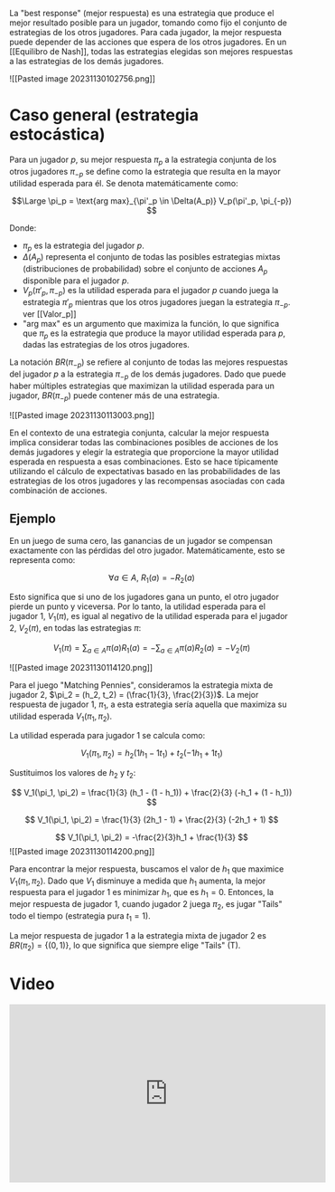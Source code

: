 La "best response" (mejor respuesta) es una estrategia que produce el mejor resultado posible para un jugador, tomando como fijo el conjunto de estrategias de los otros jugadores. Para cada jugador, la mejor respuesta puede depender de las acciones que espera de los otros jugadores. En un [[Equilibro de Nash]], todas las estrategias elegidas son mejores respuestas a las estrategias de los demás jugadores.

![[Pasted image 20231130102756.png]]

# Caso general (estrategia estocástica)

Para un jugador $p$, su mejor respuesta $\pi_p$ a la estrategia conjunta de los otros jugadores $\pi_{-p}$ se define como la estrategia que resulta en la mayor utilidad esperada para él. Se denota matemáticamente como:

$$\Large
\pi_p = \text{arg max}_{\pi'_p \in \Delta(A_p)} V_p(\pi'_p, \pi_{-p})
$$

Donde:

- $\pi_p$ es la estrategia del jugador $p$.
- $\Delta(A_p)$ representa el conjunto de todas las posibles estrategias mixtas (distribuciones de probabilidad) sobre el conjunto de acciones $A_p$ disponible para el jugador $p$.
- $V_p(\pi'_p, \pi_{-p})$ es la utilidad esperada para el jugador $p$ cuando juega la estrategia $\pi'_p$ mientras que los otros jugadores juegan la estrategia $\pi_{-p}$. ver [[Valor_p]]
- "arg max" es un argumento que maximiza la función, lo que significa que $\pi_p$ es la estrategia que produce la mayor utilidad esperada para $p$, dadas las estrategias de los otros jugadores.

La notación $BR(\pi_{-p})$ se refiere al conjunto de todas las mejores respuestas del jugador $p$ a la estrategia $\pi_{-p}$ de los demás jugadores. Dado que puede haber múltiples estrategias que maximizan la utilidad esperada para un jugador, $BR(\pi_{-p})$ puede contener más de una estrategia.

![[Pasted image 20231130113003.png]]

En el contexto de una estrategia conjunta, calcular la mejor respuesta implica considerar todas las combinaciones posibles de acciones de los demás jugadores y elegir la estrategia que proporcione la mayor utilidad esperada en respuesta a esas combinaciones. Esto se hace típicamente utilizando el cálculo de expectativas basado en las probabilidades de las estrategias de los otros jugadores y las recompensas asociadas con cada combinación de acciones.

## Ejemplo

En un juego de suma cero, las ganancias de un jugador se compensan exactamente con las pérdidas del otro jugador. Matemáticamente, esto se representa como:

$$
\forall a \in A, \ R_1(a) = -R_2(a)
$$

Esto significa que si uno de los jugadores gana un punto, el otro jugador pierde un punto y viceversa. Por lo tanto, la utilidad esperada para el jugador 1, $V_1(\pi)$, es igual al negativo de la utilidad esperada para el jugador 2, $V_2(\pi)$, en todas las estrategias $\pi$:

$$
V_1(\pi) = \sum_{a \in A} \pi(a) R_1(a) = - \sum_{a \in A} \pi(a) R_2(a) = -V_2(\pi)
$$

![[Pasted image 20231130114120.png]]

Para el juego "Matching Pennies", consideramos la estrategia mixta de jugador 2, $\pi_2 = (h_2, t_2) = (\frac{1}{3}, \frac{2}{3})$. La mejor respuesta de jugador 1, $\pi_1$, a esta estrategia sería aquella que maximiza su utilidad esperada $V_1(\pi_1, \pi_2)$.

La utilidad esperada para jugador 1 se calcula como:

$$
V_1(\pi_1, \pi_2) = h_2 (1h_1 - 1t_1) + t_2 (-1h_1 + 1t_1)
$$

Sustituimos los valores de $h_2$ y $t_2$:

$$
V_1(\pi_1, \pi_2) = \frac{1}{3} (h_1 - (1 - h_1)) + \frac{2}{3} (-h_1 + (1 - h_1))
$$

$$
V_1(\pi_1, \pi_2) = \frac{1}{3} (2h_1 - 1) + \frac{2}{3} (-2h_1 + 1)
$$

$$
V_1(\pi_1, \pi_2) = -\frac{2}{3}h_1 + \frac{1}{3}
$$
![[Pasted image 20231130114200.png]]

Para encontrar la mejor respuesta, buscamos el valor de $h_1$ que maximice $V_1(\pi_1, \pi_2)$. Dado que $V_1$ disminuye a medida que $h_1$ aumenta, la mejor respuesta para el jugador 1 es minimizar $h_1$, que es $h_1 = 0$. Entonces, la mejor respuesta de jugador 1, cuando jugador 2 juega $\pi_2$, es jugar "Tails" todo el tiempo (estrategia pura $t_1 = 1$).

La mejor respuesta de jugador 1 a la estrategia mixta de jugador 2 es $BR(\pi_2) = \{(0, 1)\}$, lo que significa que siempre elige "Tails" (T).


# Video

<iframe width="560" height="315" src="https://www.youtube.com/embed/VuDutyTs_r8?si=5-0-1Rn0pZhV1-nQ" title="YouTube video player" frameborder="0" allow="accelerometer; autoplay; clipboard-write; encrypted-media; gyroscope; picture-in-picture; web-share" allowfullscreen></iframe>
